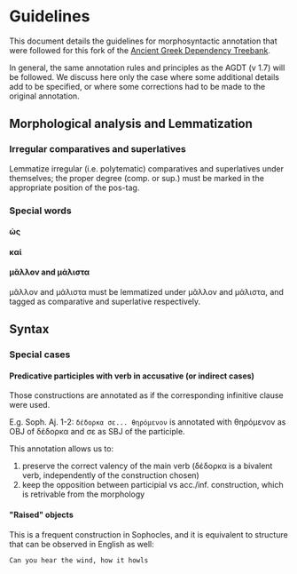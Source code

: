 # Guidelines
This document details the guidelines for morphosyntactic annotation that were followed
for this fork of the [Ancient Greek Dependency Treebank]().

In general, the same annotation rules and principles as the AGDT (v 1.7) will be followed.
We discuss here only the case where some additional details add to be specified,
or where some corrections had to be made to the original annotation.

## Morphological analysis and Lemmatization

### Irregular comparatives and superlatives
Lemmatize irregular (i.e. polytematic) comparatives and superlatives under themselves; the proper
degree (comp. or sup.) must be marked in the appropriate position of the pos-tag.

### Special words

#### ὡς

#### καί

#### μᾶλλον and μάλιστα
μᾶλλον and μάλιστα must be lemmatized under μᾶλλον and μάλιστα, and tagged as comparative
and superlative respectively.

## Syntax

### Special cases

#### Predicative participles with verb in accusative (or indirect cases)
Those constructions are annotated as if the corresponding infinitive clause were used.

E.g. Soph. Aj. 1-2: `δέδορκα σε... θηρόμενον` is annotated with θηρόμενον as OBJ of δέδορκα and
σε as SBJ of the participle.

This annotation allows us to:
1. preserve the correct valency of the main verb (δέδορκα is a bivalent verb, independently of the
  construction chosen)
2. keep the opposition between participial vs acc./inf. construction, which is retrivable from the morphology

#### "Raised" objects
This is a frequent construction in Sophocles, and it is equivalent to structure that can be observed in English as well:

```Can you hear the wind, how it howls```
